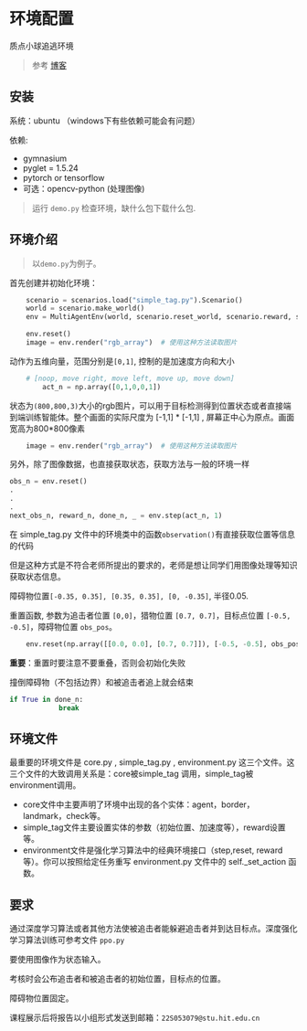 # 环境配置

质点小球追逃环境

> 参考 [博客](https://blog.csdn.net/kysguqfxfr/article/details/100070584?utm_medium=distribute.pc_relevant.none-task-blog-BlogCommendFromMachineLearnPai2-3.channel_param&depth_1-utm_source=distribute.pc_relevant.none-task-blog-BlogCommendFromMachineLearnPai2-3.channel_param)

## 安装

系统：ubuntu （windows下有些依赖可能会有问题）

依赖:

- gymnasium 
- pyglet = 1.5.24
- pytorch or tensorflow
- 可选：opencv-python (处理图像)

> 运行 `demo.py` 检查环境，缺什么包下载什么包.

## 环境介绍

> 以`demo.py`为例子。

首先创建并初始化环境：

```py
    scenario = scenarios.load("simple_tag.py").Scenario()
    world = scenario.make_world()
    env = MultiAgentEnv(world, scenario.reset_world, scenario.reward, scenario.observation, info_callback=None, done_callback=scenario.is_done, shared_viewer = True)
    
    env.reset()
    image = env.render("rgb_array")  # 使用这种方法读取图片
```

动作为五维向量，范围分别是`[0,1]`, 控制的是加速度方向和大小

```py
	# [noop, move right, move left, move up, move down]
        act_n = np.array([0,1,0,0,1])
```

状态为`(800,800,3)`大小的rgb图片，可以用于目标检测得到位置状态或者直接端到端训练智能体。整个画⾯的实际尺度为 [-1,1] * [-1,1] , 屏幕正中⼼为原点。画⾯宽⾼为800*800像素

```py
    image = env.render("rgb_array")  # 使用这种方法读取图片
```

另外，除了图像数据，也直接获取状态，获取方法与一般的环境一样

```py
obs_n = env.reset()
.
.
.
next_obs_n, reward_n, done_n, _ = env.step(act_n, 1)
```

在 simple_tag.py ⽂件中的环境类中的函数`observation()`有直接获取位置等信息的代码

但是这种⽅式是不符合⽼师所提出的要求的，⽼师是想让同学们⽤图像处理等知识获取状态信息。

障碍物位置`[-0.35, 0.35], [0.35, 0.35], [0, -0.35]`, 半径0.05.

重置函数, 参数为追击者位置 `[0,0]`，猎物位置 `[0.7, 0.7]`，目标点位置 `[-0.5, -0.5]`，障碍物位置 `obs_pos`。

```py
    env.reset(np.array([[0.0, 0.0], [0.7, 0.7]]), [-0.5, -0.5], obs_pos)
```

**重要**：重置时要注意不要重叠，否则会初始化失败

撞倒障碍物（不包括边界）和被追击者追上就会结束

```py
if True in done_n:
            break
```

## 环境文件

最重要的环境⽂件是 core.py , simple_tag.py , environment.py 这三个⽂件。这三个⽂件的⼤致调⽤关系是：core被simple_tag 调⽤，simple_tag被environment调⽤。
- core⽂件中主要声明了环境中出现的各个实体：agent，border，landmark，check等。
- simple_tag⽂件主要设置实体的参数（初始位置、加速度等），reward设置等。
- environment⽂件是强化学习算法中的经典环境接口（step,reset, reward等）。你可以按照给定任务重写 environment.py ⽂件中的 self._set_action 函数。

## 要求

通过深度学习算法或者其他方法使被追击者能躲避追击者并到达目标点。深度强化学习算法训练可参考文件 `ppo.py`

要使用图像作为状态输入。

考核时会公布追击者和被追击者的初始位置，目标点的位置。

障碍物位置固定。

课程展示后将报告以小组形式发送到邮箱：`22S053079@stu.hit.edu.cn`

